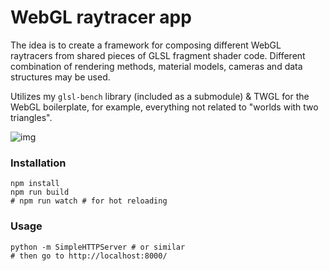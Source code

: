 
# WebGL raytracer app

The idea is to create a framework for composing different WebGL raytracers from
shared pieces of GLSL fragment shader code. Different combination of rendering
methods, material models, cameras and data structures may be used.

Utilizes my `glsl-bench` library (included as a submodule) & TWGL for the WebGL
boilerplate, for example, everything not related to "worlds with two triangles".

![img](https://oseiskar.github.io/img/webgl-raytracer.png)

### Installation

    npm install
    npm run build
    # npm run watch # for hot reloading

### Usage

    python -m SimpleHTTPServer # or similar
    # then go to http://localhost:8000/
